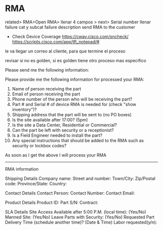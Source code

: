 # RMA
related> RMA>Open RMA>
llenar 4 campos > next> Serial number
llenar failure cat y subcat
failure description
send RMA to the customer

- Check Device Coverage
https://cway.cisco.com/sncheck/
https://scripts.cisco.com/app/tfl_notepad/#

le va llegar un correo al cliente, para que termine el proceso

revisar si no es golden, si es golden tiene otro proceso mas especifico




Please send me the following information:

Please provide me the following information for processed your RMA:

1. Name of person receiving the part
2. Email of person receiving the part
3. Phone number of the person who will be receiving the part?
4. Part # and Serial # of device RMA is needed for (check "show inventory")?
5. Shipping address that the part will be sent to (no PO boxes)
6. Is the site available after 17:00? (5pm)
7. Is the site a Data Center, Residential or Commercial?
8. Can the part be left with security or a receptionist?
9. Is a Field Engineer needed to install the part?
10. Any special instructions that should be added to the RMA such as security or lockbox codes?

As soon as I get the above I will process your RMA


----

RMA information

Shipping Details
Company name:
Street and number:
Town/City:
Zip/Postal code:
Province/State:
Country:

Contact Details
Contact Person:
Contact Number:
Contact Email:

Product Details
Product ID:
Part S/N:
Contract:

SLA Details
Site Access Available after 5:00 P.M. (local time): (Yes/No)
Manned Site: (Yes/No)
Leave Parts with Security: (Yes/No)
Requested Part Delivery Time (schedule another time)? (Date & Time)
Labor requested(y/n):
